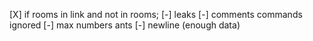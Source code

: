 [X] if rooms in link and not in rooms;
[-] leaks
[-] comments commands ignored
[-] max numbers ants
[-] newline (enough data)

